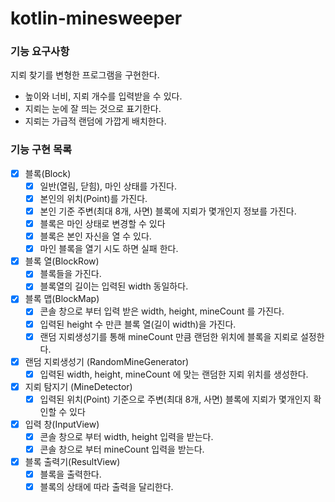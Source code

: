 # kotlin-minesweeper

### 기능 요구사항

지뢰 찾기를 변형한 프로그램을 구현한다.

- 높이와 너비, 지뢰 개수를 입력받을 수 있다.
- 지뢰는 눈에 잘 띄는 것으로 표기한다.
- 지뢰는 가급적 랜덤에 가깝게 배치한다.

### 기능 구현 목록

- [x] 블록(Block)
    - [x] 일반(열림, 닫힘), 마인 상태를 가진다.
    - [x] 본인의 위치(Point)를 가진다.
    - [x] 본인 기준 주변(최대 8개, 사면) 블록에 지뢰가 몇개인지 정보를 가진다.
    - [x] 블록은 마인 상태로 변경할 수 있다
    - [x] 블록은 본인 자신을 열 수 있다.
    - [x] 마인 블록을 열기 시도 하면 실패 한다.
- [x] 블록 열(BlockRow)
  - [x] 블록들을 가진다.
  - [x] 블록열의 길이는 입력된 width 동일하다.
- [x] 블록 맵(BlockMap)
    - [x] 콘솔 창으로 부터 입력 받은 width, height, mineCount 를 가진다.
    - [x] 입력된 height 수 만큰 블록 열(길이 width)을 가진다.
    - [x] 랜덤 지뢰생성기를 통해 mineCount 만큼 랜덤한 위치에 블록을 지뢰로 설정한다.
- [x] 랜덤 지뢰생성기 (RandomMineGenerator)
  - [x] 입력된 width, height, mineCount 에 맞는 랜덤한 지뢰 위치를 생성한다.
- [x] 지뢰 탐지기 (MineDetector)
  - [x] 입력된 위치(Point) 기준으로 주변(최대 8개, 사면) 블록에 지뢰가 몇개인지 확인할 수 있다
- [x] 입력 창(InputView)
  - [x] 콘솔 창으로 부터 width, height 입력을 받는다.
  - [x] 콘솔 창으로 부터 mineCount 입력을 받는다.
- [x] 블록 출력기(ResultView)
  - [x] 블록을 출력한다.
  - [x] 블록의 상태에 따라 출력을 달리한다.
